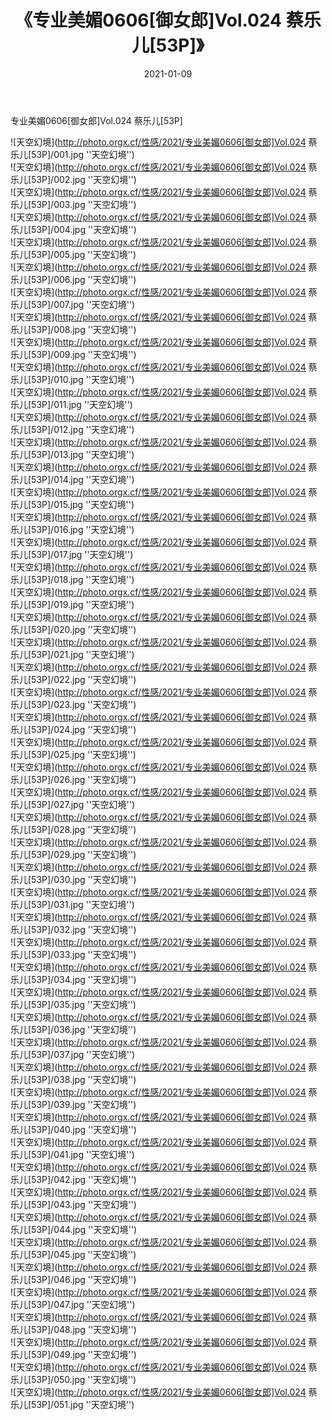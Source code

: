﻿---
layout: post
title:  《专业美媚0606[御女郎]Vol.024 蔡乐儿[53P]》
date:   2021-01-09
img: http://photo.orgx.cf/性感/2021/专业美媚0606[御女郎]Vol.024 蔡乐儿[53P]/000.jpg
tags: [美女, 性感, 泳衣]
---

专业美媚0606[御女郎]Vol.024 蔡乐儿[53P]



![天空幻境](http://photo.orgx.cf/性感/2021/专业美媚0606[御女郎]Vol.024 蔡乐儿[53P]/001.jpg ''天空幻境'') <br>
![天空幻境](http://photo.orgx.cf/性感/2021/专业美媚0606[御女郎]Vol.024 蔡乐儿[53P]/002.jpg ''天空幻境'') <br>
![天空幻境](http://photo.orgx.cf/性感/2021/专业美媚0606[御女郎]Vol.024 蔡乐儿[53P]/003.jpg ''天空幻境'') <br>
![天空幻境](http://photo.orgx.cf/性感/2021/专业美媚0606[御女郎]Vol.024 蔡乐儿[53P]/004.jpg ''天空幻境'') <br>
![天空幻境](http://photo.orgx.cf/性感/2021/专业美媚0606[御女郎]Vol.024 蔡乐儿[53P]/005.jpg ''天空幻境'') <br>
![天空幻境](http://photo.orgx.cf/性感/2021/专业美媚0606[御女郎]Vol.024 蔡乐儿[53P]/006.jpg ''天空幻境'') <br>
![天空幻境](http://photo.orgx.cf/性感/2021/专业美媚0606[御女郎]Vol.024 蔡乐儿[53P]/007.jpg ''天空幻境'') <br>
![天空幻境](http://photo.orgx.cf/性感/2021/专业美媚0606[御女郎]Vol.024 蔡乐儿[53P]/008.jpg ''天空幻境'') <br>
![天空幻境](http://photo.orgx.cf/性感/2021/专业美媚0606[御女郎]Vol.024 蔡乐儿[53P]/009.jpg ''天空幻境'') <br>
![天空幻境](http://photo.orgx.cf/性感/2021/专业美媚0606[御女郎]Vol.024 蔡乐儿[53P]/010.jpg ''天空幻境'') <br>
![天空幻境](http://photo.orgx.cf/性感/2021/专业美媚0606[御女郎]Vol.024 蔡乐儿[53P]/011.jpg ''天空幻境'') <br>
![天空幻境](http://photo.orgx.cf/性感/2021/专业美媚0606[御女郎]Vol.024 蔡乐儿[53P]/012.jpg ''天空幻境'') <br>
![天空幻境](http://photo.orgx.cf/性感/2021/专业美媚0606[御女郎]Vol.024 蔡乐儿[53P]/013.jpg ''天空幻境'') <br>
![天空幻境](http://photo.orgx.cf/性感/2021/专业美媚0606[御女郎]Vol.024 蔡乐儿[53P]/014.jpg ''天空幻境'') <br>
![天空幻境](http://photo.orgx.cf/性感/2021/专业美媚0606[御女郎]Vol.024 蔡乐儿[53P]/015.jpg ''天空幻境'') <br>
![天空幻境](http://photo.orgx.cf/性感/2021/专业美媚0606[御女郎]Vol.024 蔡乐儿[53P]/016.jpg ''天空幻境'') <br>
![天空幻境](http://photo.orgx.cf/性感/2021/专业美媚0606[御女郎]Vol.024 蔡乐儿[53P]/017.jpg ''天空幻境'') <br>
![天空幻境](http://photo.orgx.cf/性感/2021/专业美媚0606[御女郎]Vol.024 蔡乐儿[53P]/018.jpg ''天空幻境'') <br>
![天空幻境](http://photo.orgx.cf/性感/2021/专业美媚0606[御女郎]Vol.024 蔡乐儿[53P]/019.jpg ''天空幻境'') <br>
![天空幻境](http://photo.orgx.cf/性感/2021/专业美媚0606[御女郎]Vol.024 蔡乐儿[53P]/020.jpg ''天空幻境'') <br>
![天空幻境](http://photo.orgx.cf/性感/2021/专业美媚0606[御女郎]Vol.024 蔡乐儿[53P]/021.jpg ''天空幻境'') <br>
![天空幻境](http://photo.orgx.cf/性感/2021/专业美媚0606[御女郎]Vol.024 蔡乐儿[53P]/022.jpg ''天空幻境'') <br>
![天空幻境](http://photo.orgx.cf/性感/2021/专业美媚0606[御女郎]Vol.024 蔡乐儿[53P]/023.jpg ''天空幻境'') <br>
![天空幻境](http://photo.orgx.cf/性感/2021/专业美媚0606[御女郎]Vol.024 蔡乐儿[53P]/024.jpg ''天空幻境'') <br>
![天空幻境](http://photo.orgx.cf/性感/2021/专业美媚0606[御女郎]Vol.024 蔡乐儿[53P]/025.jpg ''天空幻境'') <br>
![天空幻境](http://photo.orgx.cf/性感/2021/专业美媚0606[御女郎]Vol.024 蔡乐儿[53P]/026.jpg ''天空幻境'') <br>
![天空幻境](http://photo.orgx.cf/性感/2021/专业美媚0606[御女郎]Vol.024 蔡乐儿[53P]/027.jpg ''天空幻境'') <br>
![天空幻境](http://photo.orgx.cf/性感/2021/专业美媚0606[御女郎]Vol.024 蔡乐儿[53P]/028.jpg ''天空幻境'') <br>
![天空幻境](http://photo.orgx.cf/性感/2021/专业美媚0606[御女郎]Vol.024 蔡乐儿[53P]/029.jpg ''天空幻境'') <br>
![天空幻境](http://photo.orgx.cf/性感/2021/专业美媚0606[御女郎]Vol.024 蔡乐儿[53P]/030.jpg ''天空幻境'') <br>
![天空幻境](http://photo.orgx.cf/性感/2021/专业美媚0606[御女郎]Vol.024 蔡乐儿[53P]/031.jpg ''天空幻境'') <br>
![天空幻境](http://photo.orgx.cf/性感/2021/专业美媚0606[御女郎]Vol.024 蔡乐儿[53P]/032.jpg ''天空幻境'') <br>
![天空幻境](http://photo.orgx.cf/性感/2021/专业美媚0606[御女郎]Vol.024 蔡乐儿[53P]/033.jpg ''天空幻境'') <br>
![天空幻境](http://photo.orgx.cf/性感/2021/专业美媚0606[御女郎]Vol.024 蔡乐儿[53P]/034.jpg ''天空幻境'') <br>
![天空幻境](http://photo.orgx.cf/性感/2021/专业美媚0606[御女郎]Vol.024 蔡乐儿[53P]/035.jpg ''天空幻境'') <br>
![天空幻境](http://photo.orgx.cf/性感/2021/专业美媚0606[御女郎]Vol.024 蔡乐儿[53P]/036.jpg ''天空幻境'') <br>
![天空幻境](http://photo.orgx.cf/性感/2021/专业美媚0606[御女郎]Vol.024 蔡乐儿[53P]/037.jpg ''天空幻境'') <br>
![天空幻境](http://photo.orgx.cf/性感/2021/专业美媚0606[御女郎]Vol.024 蔡乐儿[53P]/038.jpg ''天空幻境'') <br>
![天空幻境](http://photo.orgx.cf/性感/2021/专业美媚0606[御女郎]Vol.024 蔡乐儿[53P]/039.jpg ''天空幻境'') <br>
![天空幻境](http://photo.orgx.cf/性感/2021/专业美媚0606[御女郎]Vol.024 蔡乐儿[53P]/040.jpg ''天空幻境'') <br>
![天空幻境](http://photo.orgx.cf/性感/2021/专业美媚0606[御女郎]Vol.024 蔡乐儿[53P]/041.jpg ''天空幻境'') <br>
![天空幻境](http://photo.orgx.cf/性感/2021/专业美媚0606[御女郎]Vol.024 蔡乐儿[53P]/042.jpg ''天空幻境'') <br>
![天空幻境](http://photo.orgx.cf/性感/2021/专业美媚0606[御女郎]Vol.024 蔡乐儿[53P]/043.jpg ''天空幻境'') <br>
![天空幻境](http://photo.orgx.cf/性感/2021/专业美媚0606[御女郎]Vol.024 蔡乐儿[53P]/044.jpg ''天空幻境'') <br>
![天空幻境](http://photo.orgx.cf/性感/2021/专业美媚0606[御女郎]Vol.024 蔡乐儿[53P]/045.jpg ''天空幻境'') <br>
![天空幻境](http://photo.orgx.cf/性感/2021/专业美媚0606[御女郎]Vol.024 蔡乐儿[53P]/046.jpg ''天空幻境'') <br>
![天空幻境](http://photo.orgx.cf/性感/2021/专业美媚0606[御女郎]Vol.024 蔡乐儿[53P]/047.jpg ''天空幻境'') <br>
![天空幻境](http://photo.orgx.cf/性感/2021/专业美媚0606[御女郎]Vol.024 蔡乐儿[53P]/048.jpg ''天空幻境'') <br>
![天空幻境](http://photo.orgx.cf/性感/2021/专业美媚0606[御女郎]Vol.024 蔡乐儿[53P]/049.jpg ''天空幻境'') <br>
![天空幻境](http://photo.orgx.cf/性感/2021/专业美媚0606[御女郎]Vol.024 蔡乐儿[53P]/050.jpg ''天空幻境'') <br>
![天空幻境](http://photo.orgx.cf/性感/2021/专业美媚0606[御女郎]Vol.024 蔡乐儿[53P]/051.jpg ''天空幻境'') <br>